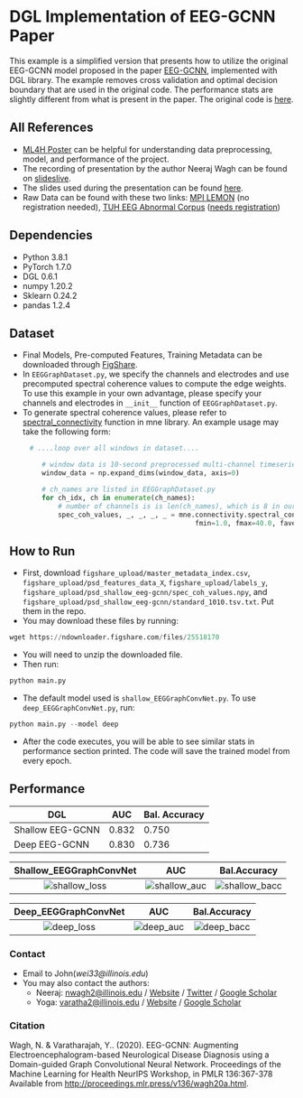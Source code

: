 # DGL Implementation of EEG-GCNN Paper
This example is a simplified version that presents how to utilize the original EEG-GCNN model proposed in the paper [EEG-GCNN](http://proceedings.mlr.press/v136/wagh20a.html), implemented with DGL library. The example removes cross validation and optimal decision boundary that are used in the original code. The performance stats are slightly different from what is present in the paper. The original code is [here](https://github.com/neerajwagh/eeg-gcnn).

## All References
- [ML4H Poster](https://drive.google.com/file/d/14nuAQKiIud3p6-c8r9WLV2tAvCyRwRev/view?usp=sharing) can be helpful for understanding data preprocessing, model, and performance of the project. 
- The recording of presentation by the author Neeraj Wagh can be found on [slideslive](https://slideslive.com/38941020/eeggcnn-augmenting-electroencephalogrambased-neurological-disease-diagnosis-using-a-domainguided-graph-convolutional-neural-network?ref=account-folder-62123-folders).
- The slides used during the presentation can be found [here](https://drive.google.com/file/d/1dXT4QAUXKauf7CAkhrVyhR2PFUsNh4b8/view?usp=sharing).
- Raw Data can be found with these two links: [MPI LEMON](http://fcon_1000.projects.nitrc.org/indi/retro/MPI_LEMON.html) (no registration needed), [TUH EEG Abnormal Corpus](https://www.isip.piconepress.com/projects/tuh_eeg/downloads/tuh_eeg_abnormal/) ([needs registration](https://www.isip.piconepress.com/projects/tuh_eeg/html/request_access.php))

## Dependencies

- Python 3.8.1
- PyTorch 1.7.0
- DGL 0.6.1
- numpy 1.20.2
- Sklearn 0.24.2
- pandas 1.2.4
## Dataset
- Final Models, Pre-computed Features, Training Metadata can be downloaded through [FigShare](https://figshare.com/articles/software/EEG-GCNN_Supporting_Resources_for_Reproducibility/13251452).
- In ```EEGGraphDataset.py```, we specify the channels and electrodes and use precomputed spectral coherence values to compute the edge weights. To use this example in your own advantage, please specify your channels and electrodes in ```__init__``` function of ```EEGGraphDataset.py```.
- To generate spectral coherence values, please refer to [spectral_connectivity](https://mne.tools/stable/generated/mne.connectivity.spectral_connectivity.html) function in mne library. An example usage may take the following form:
```python
     # ....loop over all windows in dataset....

        # window data is 10-second preprocessed multi-channel timeseries (shape: n_channels x n_timepoints) containing all channels in ch_names
        window_data = np.expand_dims(window_data, axis=0)

        # ch_names are listed in EEGGraphDataset.py
        for ch_idx, ch in enumerate(ch_names):
            # number of channels is is len(ch_names), which is 8 in our case.
            spec_coh_values, _, _, _, _ = mne.connectivity.spectral_connectivity(data=window_data, method='coh', indices=([ch_idx]*8, range(8)), sfreq=SAMPLING_FREQ,
                                              fmin=1.0, fmax=40.0, faverage=True, verbose=False)
```
## How to Run
- First, download ```figshare_upload/master_metadata_index.csv```, ```figshare_upload/psd_features_data_X```, ```figshare_upload/labels_y```, ```figshare_upload/psd_shallow_eeg-gcnn/spec_coh_values.npy```, and ```figshare_upload/psd_shallow_eeg-gcnn/standard_1010.tsv.txt```. Put them in the repo. <br>
- You may download these files by running:
```python
wget https://ndownloader.figshare.com/files/25518170
```
- You will need to unzip the downloaded file.
- Then run: 
```python
python main.py
```
- The default model used is ```shallow_EEGGraphConvNet.py```. To use ```deep_EEGGraphConvNet.py```, run:
```python
python main.py --model deep
```
- After the code executes, you will be able to see similar stats in performance section printed. The code will save the trained model from every epoch.
## Performance

|      DGL          | AUC         | Bal. Accuracy |
|-------------------|-------------|---------------|
| Shallow EEG-GCNN  | 0.832       | 0.750         |
| Deep EEG-GCNN     | 0.830       | 0.736         |

Shallow_EEGGraphConvNet    |              AUC          |     Bal.Accuracy      |
:-------------------------:|:-------------------------:|:---------------------:|
![shallow_loss](https://user-images.githubusercontent.com/53772888/128595442-d185bd74-5c5d-4118-a6b7-b89dd307d3aa.png)  |![shallow_auc](https://user-images.githubusercontent.com/53772888/128595453-2f3b181a-bcb7-4da4-becd-7a7aa62083bc.png)|![shallow_bacc](https://user-images.githubusercontent.com/53772888/128595456-b293c888-bf8c-4f37-bd58-d01885da3832.png)

Deep_EEGGraphConvNet            |  AUC | Bal.Accuracy |
:-------------------------:|:-------------------------:|:---------------:|
![deep_loss](https://user-images.githubusercontent.com/53772888/128595458-e4a76591-11cf-405f-9c20-2d161e49c358.png)|![deep_auc](https://user-images.githubusercontent.com/53772888/128595462-7a7bfb67-4601-4e83-8764-d7c44bf979b5.png)|![deep_bacc](https://user-images.githubusercontent.com/53772888/128595467-1a0cd37d-0152-431b-a29b-a40bafb71be5.png)

### Contact

- Email to John(_wei33@illinois.edu_)
- You may also contact the authors:
  - Neeraj: nwagh2@illinois.edu / [Website](http://neerajwagh.com/) / [Twitter](https://twitter.com/neeraj_wagh) / [Google Scholar](https://scholar.google.com/citations?hl=en&user=lCy5VsUAAAAJ)
  - Yoga: varatha2@illinois.edu / [Website](https://sites.google.com/view/yoga-personal/home) / [Google Scholar](https://scholar.google.com/citations?user=XwL4dBgAAAAJ&hl=en)

### Citation

Wagh, N. & Varatharajah, Y.. (2020). EEG-GCNN: Augmenting Electroencephalogram-based Neurological Disease Diagnosis using a Domain-guided Graph Convolutional Neural Network. Proceedings of the Machine Learning for Health NeurIPS Workshop, in PMLR 136:367-378 Available from http://proceedings.mlr.press/v136/wagh20a.html.
